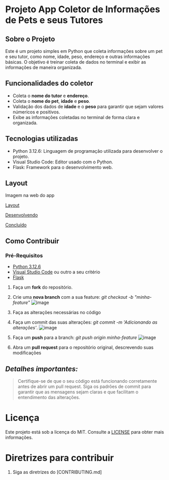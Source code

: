 # Projeto App Coletor de Informações de Pets e seus Tutores

## Sobre o Projeto 
Este é um projeto simples em Python que coleta informações sobre um pet e seu tutor, como nome, idade, peso, endereço e outras informações básicas.
O objetivo é treinar coleta de dados no terminal e exibir as informações de maneira organizada.

## Funcionalidades do coletor
- Coleta o **nome do tutor** e **endereço**.
- Coleta o **nome do pet**, **idade** e **peso**.
- Validação dos dados de **idade** e o **peso** para garantir que sejam valores númericos e positivos.
- Exibe as informações coletadas no terminal de forma clara e organizada.

## Tecnologias utilizadas
- Python 3.12.6: Linguagem de programação utilizada para desenvolver o projeto.
- Visual Studio Code: Editor usado com o Python.
- Flask: Framework para o desenvolvimento web.


## Layout

Imagem na web do app

[Layout](https://github.com/michelle-sstudart/Projeto-Versionamento-Ada/blob/fetch/flask-app/static/web%20app%201.png)


[Desenvolvendo](https://github.com/michelle-sstudart/Projeto-Versionamento-Ada/blob/fetch/flask-app/static/web%20app%202.png)


[Concluído](https://github.com/michelle-sstudart/Projeto-Versionamento-Ada/blob/fetch/flask-app/static/web%20app%203.png)


## Como Contribuir

### Pré-Requisitos

- [Python 3.12.6](https://www.python.org/downloads/)
- [Visual Studio Code](https://code.visualstudio.com/Download) ou outro a seu critério
- [Flask](https://flask.palletsprojects.com/en/3.0.x/)


1. Faça um **fork** do repositório.
   
2. Crie uma **nova branch** com a sua feature: *git checkout -b "minha-feature"*
  ![image](https://github.com/user-attachments/assets/3e7b17e5-d7a8-4940-9c82-44f555c3e1c3)

3. Faça as alterações necessárias no código

4. Faça um commit das suas alterações: *git commit -m 'Adicionando as alterações'*.
  ![image](https://github.com/user-attachments/assets/d0beff3e-ba5d-4d70-ad94-1c9660e13389)

5. Faça um **push** para a branch: *git push origin minha-feature*
  ![image](https://github.com/user-attachments/assets/3ec95b0b-bdb7-4948-a72b-7c31e03e08d5)

6. Abra um **pull request** para o repositório original, descrevendo suas modificações

  ## **_Detalhes importantes:_**
  >Certifique-se de que o seu código está funcionando corretamente antes de abrir um pull request.
  >Siga os padrões de commit para garantir que as mensagens sejam claras e que facilitam o entendimento das alterações.
   
   # Licença
   Este projeto está sob a licença do MIT. Consulte a [LICENSE](https://github.com/michelle-sstudart/Projeto-Versionamento-Ada/blob/main/LICENSE) para obter mais informações.
  
  # Diretrizes para contribuir
  1. Siga as diretrizes do [CONTRIBUTING.md]
